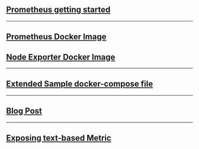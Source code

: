 ## [Prometheus getting started](https://prometheus.io/docs/prometheus/latest/getting_started/)
----
## [Prometheus Docker Image](https://hub.docker.com/r/prom/prometheus/)

## [Node Exporter Docker Image](https://hub.docker.com/r/prom/node-exporter)
----
## [Extended Sample docker-compose file](https://github.com/vegasbrianc/prometheus/blob/master/docker-compose.yml)
----
## [Blog Post](https://medium.com/skedler/monitoring-servers-and-docker-containers-using-prometheus-with-grafana-87cf961fe1e0)
----
## [Exposing text-based Metric](https://prometheus.io/docs/instrumenting/exposition_formats/#text-based-format)

